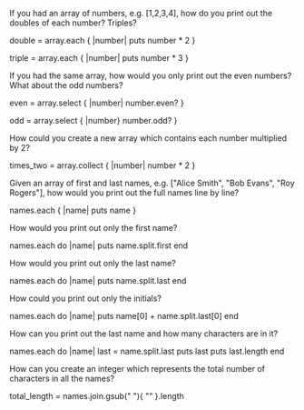 If you had an array of numbers, e.g. [1,2,3,4], how do you print out the doubles of each number? Triples?

double = array.each { |number| puts number * 2 }

triple = array.each { |number| puts number * 3 }

If you had the same array, how would you only print out the even numbers? What about the odd numbers?

even = array.select { |number| number.even? }

odd = array.select { |number} number.odd? }

How could you create a new array which contains each number multiplied by 2?

times_two = array.collect { |number| number * 2 }

Given an array of first and last names, e.g. ["Alice
Smith", "Bob Evans", "Roy Rogers"], how would you print out the full names line by line?

names.each { |name| puts name }

How would you print out only the first name?

names.each do |name|
  puts name.split.first
end

How would you print out only the last name?

names.each do |name|
  puts name.split.last
end

How could you print out only the initials?

names.each do |name|
  puts name[0] + name.split.last[0]
end

How can you print out the last name and how many characters are in it?

names.each do |name|
  last = name.split.last
  puts last
  puts last.length
end

How can you create an integer which represents the total number of characters in all the names?

total_length = names.join.gsub(" "){ "" }.length
